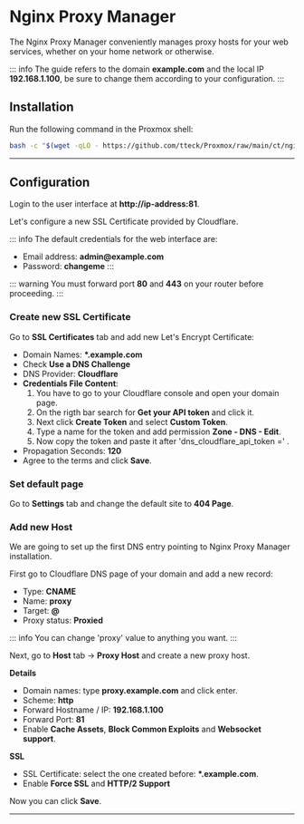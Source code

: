 # Nginx Proxy Manager

The Nginx Proxy Manager conveniently manages proxy hosts for your web services, whether on your home network or otherwise.

::: info
The guide refers to the domain <strong>example.com</strong> and the local IP <strong>192.168.1.100</strong>, be sure to change them according to your configuration.
:::

## Installation

Run the following command in the Proxmox shell:
```bash
bash -c "$(wget -qLO - https://github.com/tteck/Proxmox/raw/main/ct/nginxproxymanager.sh)"
```

---

## Configuration

Login to the user interface at <strong>ht<span>tp://</span>ip-address:81</strong>.

Let's configure a new SSL Certificate provided by Cloudflare.

::: info
The default credentials for the web interface are:
- Email address: <strong>admin<span>@</span>example.com</strong>
- Password: <strong>changeme</strong>
:::

::: warning
You must forward port <strong>80</strong> and <strong>443</strong> on your router before proceeding.
:::

### Create new SSL Certificate

Go to <strong>SSL Certificates</strong> tab and add new Let's Encrypt Certificate:

* Domain Names: <strong>*.example.com</strong>
* Check <strong>Use a DNS Challenge</strong>
* DNS Provider: <strong>Cloudflare</strong>
* <strong>Credentials File Content</strong>:
    1. You have to go to your Cloudflare console and open your domain page. 
    2. On the rigth bar search for <strong>Get your API token</strong> and click it. 
    3. Next click <strong>Create Token</strong> and select <strong>Custom Token</strong>. 
    4. Type a name for the token and add permission <strong>Zone - DNS - Edit</strong>. 
    5. Now copy the token and paste it after 'dns_cloudflare_api_token =' .
* Propagation Seconds: <strong>120</strong>
* Agree to the terms and click <strong>Save</strong>.

### Set default page

Go to <strong>Settings</strong> tab and change the default site to <strong>404 Page</strong>.

### Add new Host

We are going to set up the first DNS entry pointing to Nginx Proxy Manager installation.

First go to Cloudflare DNS page of your domain and add a new record:
* Type: <strong>CNAME</strong>
* Name: <strong>proxy</strong>
* Target: <strong>@</strong>
* Proxy status: <strong>Proxied</strong>

::: info
You can change 'proxy' value to anything you want.
:::

Next, go to <strong>Host</strong> tab -> <strong>Proxy Host</strong> and create a new proxy host.

<strong>Details</strong>
* Domain names: type <strong>proxy.example.com</strong> and click enter.
* Scheme: <strong>http</strong>
* Forward Hostname / IP: <strong>192.168.1.100</strong>
* Forward Port: <strong>81</strong>
* Enable <strong>Cache Assets</strong>, <strong>Block Common Exploits</strong> and <strong>Websocket support</strong>.

<strong>SSL</strong>
* SSL Certificate: select the one created before: <strong>*.example.com</strong>.
* Enable <strong>Force SSL</strong> and <strong>HTTP/2 Support</strong>

Now you can click <strong>Save</strong>.

---
